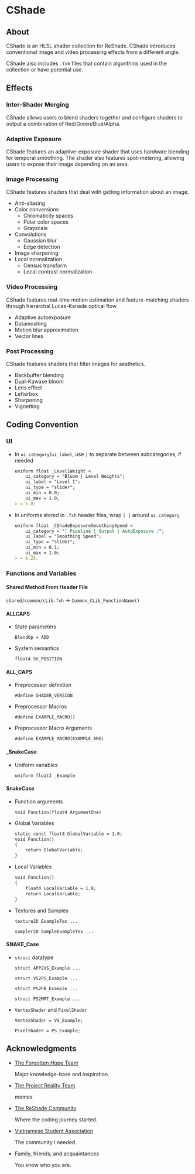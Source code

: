 
# CShade

## About

CShade is an HLSL shader collection for ReShade. CShade introduces conventional image and video processing effects from a different angle.

CShade also includes `.fxh` files that contain algorithms used in the collection or have potential use.

## Effects

### Inter-Shader Merging

CShade allows users to blend shaders together and configure shaders to output a combination of Red/Green/Blue/Alpha.

### Adaptive Exposure

CShade features an adaptive-exposure shader that uses hardware blending for temporal smoothing. The shader also features spot-metering, allowing users to expose their image depending on an area.

### Image Processing

CShade features shaders that deal with getting information about an image.

- Anti-aliasing
- Color conversions
  - Chromaticity spaces
  - Polar color spaces
  - Grayscale
- Convolutions
  - Gaussian blur
  - Edge detection
- Image sharpening
- Local normalization
  - Census transform
  - Local contrast normalization

### Video Processing

CShade features real-time motion estimation and feature-matching shaders through hierarchal Lucas-Kanade optical flow.

- Adaptive autoexposure
- Datamoshing
- Motion blur approximation
- Vector lines

### Post Processing

CShade features shaders that filter images for aesthetics.

- Backbuffer blending
- Dual-Kawase bloom
- Lens effect
- Letterbox
- Sharpening
- Vignetting

## Coding Convention

### UI

- In `ui_category`/`ui_label`, use `|` to separate between subcategories, if needed

  ```md
  uniform float _Level1Weight <
      ui_category = "Bloom | Level Weights";
      ui_label = "Level 1";
      ui_type = "slider";
      ui_min = 0.0;
      ui_max = 1.0;
  > = 1.0;
  ```

- In uniforms stored in `.fxh` header files, wrap `[ ]` around `ui_category`

  ```md
  uniform float _CShadeExposureSmoothingSpeed <
      ui_category = "[ Pipeline | Output | AutoExposure ]";
      ui_label = "Smoothing Speed";
      ui_type = "slider";
      ui_min = 0.1;
      ui_max = 1.0;
  > = 0.25;
  ```

### Functions and Variables

#### Shared Method From Header File

  `shared/common/cLib.fxh` -> `Common_CLib_FunctionName()`

#### ALLCAPS

- State parameters

  `BlendOp = ADD`

- System semantics

  `float4 SV_POSITION`

#### ALL_CAPS

- Preprocessor definition

  `#define SHADER_VERSION`

- Preprocessor Macros

  `#define EXAMPLE_MACRO()`

- Preprocessor Macro Arguments

  `#define EXAMPLE_MACRO(EXAMPLE_ARG)`

#### _SnakeCase

- Uniform variables

  `uniform float3 _Example`

#### SnakeCase

- Function arguments

  `void Function(float4 ArgumentOne)`

- Global Variables

  ```md
  static const float4 GlobalVariable = 1.0;
  void Function()
  {
      return GlobalVariable;
  }
  ```

- Local Variables

  ```md
  void Function()
  {
      float4 LocalVariable = 1.0;
      return LocalVariable;
  }
  ```

- Textures and Samples

  `texture2D ExampleTex ...`

  `sampler2D SampleExampleTex ...`

#### SNAKE_Case

- `struct` datatype

  `struct APP2VS_Example ...`

  `struct VS2PS_Example ...`

  `struct PS2FB_Example ...`

  `struct PS2MRT_Example ...`

- `VertexShader` and `PixelShader`

  `VertexShader = VS_Example;`

  `PixelShader = PS_Example;`

## Acknowledgments

- [The Forgotten Hope Team](http://forgottenhope.warumdarum.de/)

  Major knowledge-base and inspiration.

- [The Project Reality Team](https://www.realitymod.com/)

  memes

- [The ReShade Community](https://reshade.me/)

  Where the coding journey started.

- [Vietnamese Student Association](https://www.instagram.com/asu.vsa)

  The community I needed.

- Family, friends, and acquaintances

  You know who you are.
